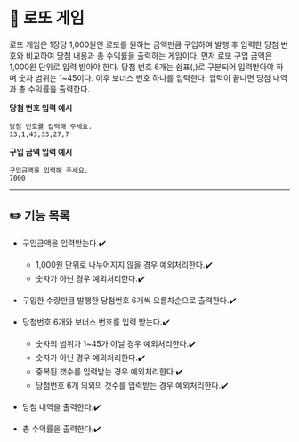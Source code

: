 # 🎰 로또 게임

로또 게임은 1장당 1,000원인 로또를 원하는 금액만큼 구입하여 발행 후 입력한 당첨 번호와 비교하여 당첨 내용과 총 수익률을 출력하는 게임이다.
먼저 로또 구입 금액은 1,000원 단위로 입력 받아야 한다. 당첨 번호 6개는 쉼표(,)로 구분되어 입력받아야 하며 숫자 범위는 1~45이다.
이후 보너스 번호 하나를 입력한다. 입력이 끝나면 당첨 내역과 총 수익률을 출력한다.

**당첨 번호 입력 예시**
```
당첨 번호를 입력해 주세요.
13,1,43,33,27,7
```

**구입 금액 입력 예시**
```
구입금액을 입력해 주세요.
7000
```

***

## ✏️ 기능 목록

* 구입금액을 입력받는다.✔️
    * 1,000원 단위로 나누어지지 않을 경우 예외처리한다.✔️
    * 숫자가 아닌 경우 예외처리한다.✔️
  

* 구입한 수량만큼 발행한 당첨번호 6개씩 오름차순으로 출력한다.✔️


* 당첨번호 6개와 보너스 번호를 입력 받는다.✔️
    * 숫자의 범위가 1~45가 아닐 경우 예외처리한다.✔️
    * 숫자가 아닌 경우 예외처리한다.✔️
    * 중복된 갯수를 입력받는 경우 예외처리한다.✔️
    * 당첨번호 6개 의외의 갯수를 입력받는 경우 예외처리한다.✔️


* 당첨 내역을 출력한다.✔️


* 총 수익률을 출력한다.✔️
